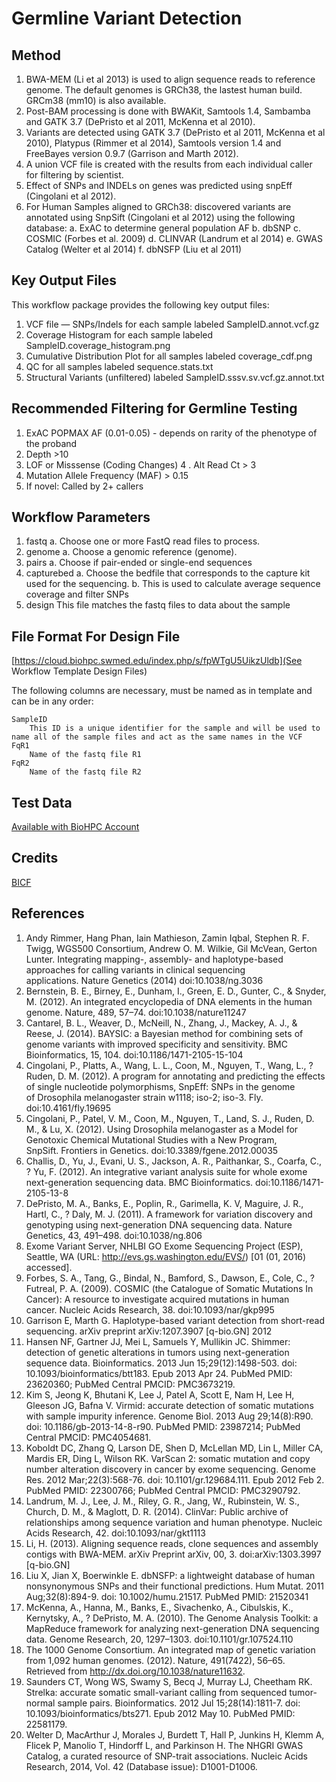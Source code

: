 # Germline Variant Detection

## Method

1. BWA-MEM (Li et al 2013) is used to align sequence reads to reference genome. The default genomes is GRCh38, the lastest human build.  GRCm38 (mm10) is also available.
2. Post-BAM processing is done with BWAKit, Samtools 1.4, Sambamba and GATK 3.7  (DePristo et al 2011, McKenna et al 2010).
3. Variants are detected using GATK 3.7 (DePristo et al 2011, McKenna et al 2010), Platypus (Rimmer et al 2014), Samtools version 1.4 and FreeBayes version 0.9.7 (Garrison and Marth 2012).
4. A union VCF file is created with the results from each individual caller for filtering by scientist.
5. Effect of SNPs and INDELs on genes was predicted using snpEff (Cingolani et al 2012).
6. For Human Samples aligned to GRCh38: discovered variants are annotated using SnpSift (Cingolani et al 2012) using the following database:
   a. ExAC to determine general population AF
   b. dbSNP
   c. COSMIC (Forbes et al. 2009)
   d. CLINVAR (Landrum et al 2014)
   e. GWAS Catalog (Welter et al 2014)
   f. dbNSFP (Liu et al 2011) 


## Key Output Files
This workflow package provides the following key output files:

1. VCF file — SNPs/Indels for each sample labeled SampleID.annot.vcf.gz
2. Coverage Histogram for each sample labeled SampleID.coverage_histogram.png
3. Cumulative Distribution Plot for all samples labeled coverage_cdf.png
4. QC for all samples labeled sequence.stats.txt
5. Structural Variants (unfiltered) labeled SampleID.sssv.sv.vcf.gz.annot.txt

## Recommended Filtering for Germline Testing
1. ExAC POPMAX AF (0.01-0.05) -  depends on rarity of the phenotype of the proband
2. Depth >10
3. LOF or Misssense (Coding Changes)
4 . Alt Read Ct > 3
5. Mutation Allele Frequency (MAF) > 0.15
6. If novel: Called by 2+ callers

## Workflow Parameters

1. fastq
   a. Choose one or more FastQ read files to process.
2. genome
   a. Choose a genomic reference (genome).
3. pairs
   a. Choose if pair-ended or single-end sequences
4. capturebed
   a. Choose the bedfile that corresponds to the capture kit used for the sequencing.
   b. This is used to calculate average sequence coverage and filter SNPs
5. design
   This file matches the fastq files to data about the sample

## File Format For Design File

[https://cloud.biohpc.swmed.edu/index.php/s/fpWTgU5UikzUldb](See Workflow Template Design Files)

The following columns are necessary, must be named as in template and can be in any order:

    SampleID
        This ID is a unique identifier for the sample and will be used to name all of the sample files and act as the same names in the VCF
    FqR1
    	Name of the fastq file R1
    FqR2
    	Name of the fastq file R2


## Test Data
[Available with BioHPC Account](https://lamella.biohpc.swmed.edu/index.php/s/rJYLrm96VGg7DsR)

## Credits
[BICF](http://www.utsouthwestern.edu/labs/bioinformatics/)

## References
1.	Andy Rimmer, Hang Phan, Iain Mathieson, Zamin Iqbal, Stephen R. F. Twigg, WGS500 Consortium, Andrew O. M. Wilkie, Gil McVean, Gerton Lunter. Integrating mapping-, assembly- and haplotype-based approaches for calling variants in clinical sequencing applications. Nature Genetics (2014) doi:10.1038/ng.3036
2.	Bernstein, B. E., Birney, E., Dunham, I., Green, E. D., Gunter, C., & Snyder, M. (2012). An integrated encyclopedia of DNA elements in the human genome. Nature, 489, 57–74. doi:10.1038/nature11247
3.	Cantarel, B. L., Weaver, D., McNeill, N., Zhang, J., Mackey, A. J., & Reese, J. (2014). BAYSIC: a Bayesian method for combining sets of genome variants with improved specificity and sensitivity. BMC Bioinformatics, 15, 104. doi:10.1186/1471-2105-15-104
4.	Cingolani, P., Platts, A., Wang, L. L., Coon, M., Nguyen, T., Wang, L., ? Ruden, D. M. (2012). A program for annotating and predicting the effects of single nucleotide polymorphisms, SnpEff: SNPs in the genome of Drosophila melanogaster strain w1118; iso-2; iso-3. Fly. doi:10.4161/fly.19695
5.	Cingolani, P., Patel, V. M., Coon, M., Nguyen, T., Land, S. J., Ruden, D. M., & Lu, X. (2012). Using Drosophila melanogaster as a Model for Genotoxic Chemical Mutational Studies with a New Program, SnpSift. Frontiers in Genetics. doi:10.3389/fgene.2012.00035
6.	Challis, D., Yu, J., Evani, U. S., Jackson, A. R., Paithankar, S., Coarfa, C., ? Yu, F. (2012). An integrative variant analysis suite for whole exome next-generation sequencing data. BMC Bioinformatics. doi:10.1186/1471-2105-13-8
7.	DePristo, M. A., Banks, E., Poplin, R., Garimella, K. V, Maguire, J. R., Hartl, C., ? Daly, M. J. (2011). A framework for variation discovery and genotyping using next-generation DNA sequencing data. Nature Genetics, 43, 491–498. doi:10.1038/ng.806
8.	Exome Variant Server, NHLBI GO Exome Sequencing Project (ESP), Seattle, WA (URL: http://evs.gs.washington.edu/EVS/) [01 (01, 2016) accessed].
9.	Forbes, S. A., Tang, G., Bindal, N., Bamford, S., Dawson, E., Cole, C., ? Futreal, P. A. (2009). COSMIC (the Catalogue of Somatic Mutations In Cancer): A resource to investigate acquired mutations in human cancer. Nucleic Acids Research, 38. doi:10.1093/nar/gkp995
10.	Garrison E, Marth G. Haplotype-based variant detection from short-read sequencing. arXiv preprint arXiv:1207.3907 [q-bio.GN] 2012
11.	Hansen NF, Gartner JJ, Mei L, Samuels Y, Mullikin JC. Shimmer: detection of genetic alterations in tumors using next-generation sequence data. Bioinformatics. 2013 Jun 15;29(12):1498-503. doi: 10.1093/bioinformatics/btt183. Epub 2013 Apr 24. PubMed PMID: 23620360; PubMed Central PMCID: PMC3673219.
12.	Kim S, Jeong K, Bhutani K, Lee J, Patel A, Scott E, Nam H, Lee H, Gleeson JG, Bafna V. Virmid: accurate detection of somatic mutations with sample impurity inference. Genome Biol. 2013 Aug 29;14(8):R90. doi: 10.1186/gb-2013-14-8-r90. PubMed PMID: 23987214; PubMed Central PMCID: PMC4054681.
13.	Koboldt DC, Zhang Q, Larson DE, Shen D, McLellan MD, Lin L, Miller CA, Mardis ER, Ding L, Wilson RK. VarScan 2: somatic mutation and copy number alteration discovery in cancer by exome sequencing. Genome Res. 2012 Mar;22(3):568-76. doi: 10.1101/gr.129684.111. Epub 2012 Feb 2. PubMed PMID: 22300766; PubMed Central PMCID: PMC3290792.
14.	Landrum, M. J., Lee, J. M., Riley, G. R., Jang, W., Rubinstein, W. S., Church, D. M., & Maglott, D. R. (2014). ClinVar: Public archive of relationships among sequence variation and human phenotype. Nucleic Acids Research, 42. doi:10.1093/nar/gkt1113
15.	Li, H. (2013). Aligning sequence reads, clone sequences and assembly contigs with BWA-MEM. arXiv Preprint arXiv, 00, 3. doi:arXiv:1303.3997 [q-bio.GN]
16.	Liu X, Jian X, Boerwinkle E. dbNSFP: a lightweight database of human nonsynonymous SNPs and their functional predictions. Hum Mutat. 2011 Aug;32(8):894-9. doi: 10.1002/humu.21517. PubMed PMID: 21520341
17.	McKenna, A., Hanna, M., Banks, E., Sivachenko, A., Cibulskis, K., Kernytsky, A., ? DePristo, M. A. (2010). The Genome Analysis Toolkit: a MapReduce framework for analyzing next-generation DNA sequencing data. Genome Research, 20, 1297–1303. doi:10.1101/gr.107524.110
18.	The 1000 Genome Consortium. An integrated map of genetic variation from 1,092 human genomes. (2012). Nature, 491(7422), 56–65. Retrieved from http://dx.doi.org/10.1038/nature11632.
19.	Saunders CT, Wong WS, Swamy S, Becq J, Murray LJ, Cheetham RK. Strelka: accurate somatic small-variant calling from sequenced tumor-normal sample pairs. Bioinformatics. 2012 Jul 15;28(14):1811-7. doi: 10.1093/bioinformatics/bts271. Epub 2012 May 10. PubMed PMID: 22581179.
20.	Welter D, MacArthur J, Morales J, Burdett T, Hall P, Junkins H, Klemm A, Flicek P, Manolio T, Hindorff L, and Parkinson H. The NHGRI GWAS Catalog, a curated resource of SNP-trait associations. Nucleic Acids Research, 2014, Vol. 42 (Database issue): D1001-D1006.

